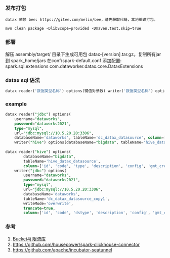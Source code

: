 ### 发布打包
```
datax 依赖 bee: https://gitee.com/melin/bee，请先获取代码，本地编译打包。

mvn clean package -DlibScope=provided -Dmaven.test.skip=true
```

### 部署

解压 assembly/target/ 目录下生成可用包 datax-[version].tar.gz。复制所有jar 到 spark_home/jars 
在conf/spark-default.conf 添加配置: spark.sql.extensions com.dataworker.datax.core.DataxExtensions

### datax sql 语法
```sql
datax reader('数据类型名称') options(键值对参数) writer('数据类型名称') options(键值对参数)
```

### example
```sql
datax reader("jdbc") options(
    username="dataworks",
    password="dataworks2021",
    type="mysql",
    url="jdbc:mysql://10.5.20.20:3306",
    databaseName='dataworks', tableName='dc_datax_datasource', column=["*"])
    writer("hive") options(databaseName="bigdata", tableName='hive_datax_datasource', writeMode='overwrite', column=["*"]);
    
datax reader("hive") options(
        databaseName="bigdata", 
        tableName='hive_datax_datasource', 
        column=['id', 'code', 'type', 'description', 'config', 'gmt_created', 'gmt_modified', 'creater', 'modifier'])
    writer("jdbc") options(
        username="dataworks",
        password="dataworks2021",
        type="mysql",
        url="jdbc:mysql://10.5.20.20:3306",
        databaseName='dataworks', 
        tableName='dc_datax_datasource_copy1', 
        writeMode='overwrite',
        truncate=true,
        column=['id', 'code', 'dstype', 'description', 'config', 'gmt_created', 'gmt_modified', 'creater', 'modifier'])
```

### 参考

1. [Bucket4j 限流库](https://github.com/vladimir-bukhtoyarov/bucket4j)
2. https://github.com/housepower/spark-clickhouse-connector
3. https://github.com/apache/incubator-seatunnel
